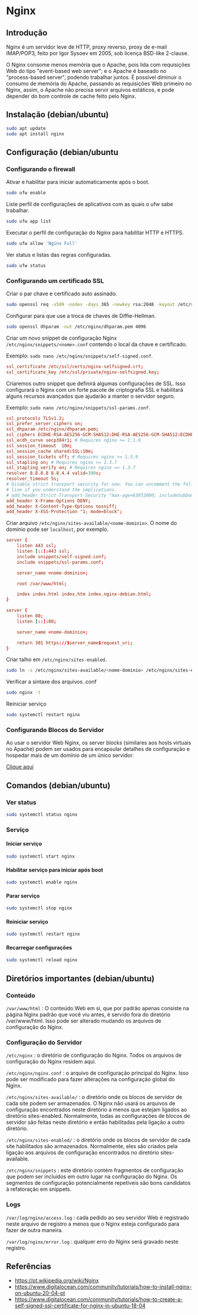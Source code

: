 # Nginx

## Introdução

Nginx é um servidor leve de HTTP, proxy reverso, proxy de e-mail IMAP/POP3, feito por Igor Sysoev em 2005, sob licença BSD-like 2-clause.

O Nginx consome menos memória que o Apache, pois lida com requisições Web do tipo "event-based web server"; e o Apache é baseado no "process-based server", podendo trabalhar juntos. É possível diminuir o consumo de memória do Apache, passando as requisições Web primeiro no Nginx, assim, o Apache não precisa servir arquivos estáticos, e pode depender do bom controle de cache feito pelo Nginx.

## Instalação (debian/ubuntu)

```bash
sudo apt update
sudo apt install nginx
```

## Configuração (debian/ubuntu

### Configurando o firewall

Ativar e habilitar para iniciar automaticamente após o boot.

```bash
sudo ufw enable
```

Liste perfil de configurações de aplicativos com as quais o ufw sabe trabalhar.

```bash
sudo ufw app list
```

Executar o perfil de configuração do Nginx para habilitar HTTP e HTTPS.

```bash
sudo ufw allow 'Nginx Full'
```

Ver status e listas das regras configuradas.

```bash
sudo ufw status
```

### Configurando um certificado SSL

Criar o par chave e certificado auto assinado.

```bash
sudo openssl req -x509 -nodes -days 365 -newkey rsa:2048 -keyout /etc/ssl/private/nginx-selfsigned.key -out 'ls
```

Configurar para que use a troca de chaves de Diffie-Hellman.

```bash
sudo openssl dhparam -out /etc/nginx/dhparam.pem 4096
```

Criar um novo snippet de configuração Nginx `/etc/nginx/snippets/<nome>.conf` contendo o local da chave e certificado.

Exemplo: `sudo nano /etc/nginx/snippets/self-signed.conf`.

```conf
ssl_certificate /etc/ssl/certs/nginx-selfsigned.crt;
ssl_certificate_key /etc/ssl/private/nginx-selfsigned.key;
```

Criaremos outro snippet que definirá algumas configurações de SSL. Isso configurará o Nginx com um forte pacote de criptografia SSL e habilitará alguns recursos avançados que ajudarão a manter o servidor seguro.

Exemplo: `sudo nano /etc/nginx/snippets/ssl-params.conf`.

```conf
ssl_protocols TLSv1.2;
ssl_prefer_server_ciphers on;
ssl_dhparam /etc/nginx/dhparam.pem;
ssl_ciphers ECDHE-RSA-AES256-GCM-SHA512:DHE-RSA-AES256-GCM-SHA512:ECDHE-RSA-AES256-GCM-SHA384:DHE-RSA-AES256-GCM-SHA384:ECDHE-RSA-AES256-SHA384;
ssl_ecdh_curve secp384r1; # Requires nginx >= 1.1.0
ssl_session_timeout  10m;
ssl_session_cache shared:SSL:10m;
ssl_session_tickets off; # Requires nginx >= 1.5.9
ssl_stapling on; # Requires nginx >= 1.3.7
ssl_stapling_verify on; # Requires nginx => 1.3.7
resolver 8.8.8.8 8.8.4.4 valid=300s;
resolver_timeout 5s;
# Disable strict transport security for now. You can uncomment the following
# line if you understand the implications.
# add_header Strict-Transport-Security "max-age=63072000; includeSubDomains; preload";
add_header X-Frame-Options DENY;
add_header X-Content-Type-Options nosniff;
add_header X-XSS-Protection "1; mode=block";
```

Criar arquivo `/etc/nginx/sites-available/<nome-dominio>`. O nome do domínio pode ser `localhost`, por exemplo.

```conf
server {
    listen 443 ssl;
    listen [::]:443 ssl;
    include snippets/self-signed.conf;
    include snippets/ssl-params.conf;

    server_name <nome-dominio>;

    root /var/www/html;

    index index.html index.htm index.nginx-debian.html; 
}

server {
    listen 80;
    listen [::]:80;

    server_name <nome-dominio>;

    return 301 https://$server_name$request_uri;
}
```

Criar talho em `/etc/nginx/sites-enabled`.

```bash
sudo ln -s /etc/nginx/sites-available/<nome-dominio> /etc/nginx/sites-enabled/<nome-dominio>
```

Verificar a sintaxe dos arquivos .conf

```bash
sudo nginx -t
```

Reiniciar serviço

```bash
sudo systemctl restart nginx
```

### Configurando Blocos do Servidor

Ao usar o servidor Web Nginx, os server blocks (similares aos hosts virtuais no Apache) podem ser usados para encapsular detalhes de configuração e hospedar mais de um domínio de um único servidor.

[Clique aqui](https://www.digitalocean.com/community/tutorials/how-to-install-nginx-on-ubuntu-20-04-pt#passo-5-%E2%80%94-configurando-blocos-do-servidor-(recomendado))

## Comandos (debian/ubuntu)

### Ver status

```bash
sudo systemctl status nginx
```

### Serviço

#### Iniciar serviço

```bash
sudo systemctl start nginx
```

#### Habilitar serviço para iniciar após boot

```bash
sudo systemctl enable nginx
```

#### Parar serviço

```bash
sudo systemctl stop nginx
```

#### Reiniciar serviço

```bash
sudo systemctl restart nginx
```

#### Recarregar configurações

```bash
sudo systemctl reload nginx
```

## Diretórios importantes (debian/ubuntu)

### Conteúdo

`/var/www/html`
    : O conteúdo Web em si, que por padrão apenas consiste na página Nginx padrão que você viu antes, é servido fora do diretório /var/www/html. Isso pode ser alterado mudando os arquivos de configuração do Nginx.

### Configuração do Servidor

`/etc/nginx`
:   o diretório de configuração do Nginx. Todos os arquivos de configuração do Nginx residem aqui.

`/etc/nginx/nginx.conf`
:   o arquivo de configuração principal do Nginx. Isso pode ser modificado para fazer alterações na configuração global do Nginx.

`/etc/nginx/sites-available/`
:   o diretório onde os blocos de servidor de cada site podem ser armazenados. O Nginx não usará os arquivos de configuração encontrados neste diretório a menos que estejam ligados ao diretório sites-enabled. Normalmente, todas as configurações de blocos de servidor são feitas neste diretório e então habilitadas pela ligação a outro diretório.

`/etc/nginx/sites-enabled/`
:   o diretório onde os blocos de servidor de cada site habilitados são armazenados. Normalmente, eles são criados pela ligação aos arquivos de configuração encontrados no diretório sites-available.

`/etc/nginx/snippets`
:   este diretório contém fragmentos de configuração que podem ser incluídos em outro lugar na configuração do Nginx. Os segmentos de configuração potencialmente repetíveis são bons candidatos à refatoração em snippets.

### Logs

`/var/log/nginx/access.log`
:   cada pedido ao seu servidor Web é registrado neste arquivo de registro a menos que o Nginx esteja configurado para fazer de outra maneira.

`/var/log/nginx/error.log`
:   qualquer erro do Nginx será gravado neste registro.

## Referências

- <https://pt.wikipedia.org/wiki/Nginx>
- <https://www.digitalocean.com/community/tutorials/how-to-install-nginx-on-ubuntu-20-04-pt>
- <https://www.digitalocean.com/community/tutorials/how-to-create-a-self-signed-ssl-certificate-for-nginx-in-ubuntu-18-04>
